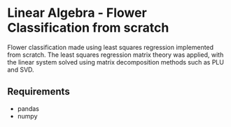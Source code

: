 # Linear Algebra - Flower Classification from scratch

Flower classification made using least squares regression implemented from scratch.
The least squares regression matrix theory was applied, with the linear system solved using matrix decomposition methods such as PLU and SVD.

## Requirements
- pandas
- numpy
